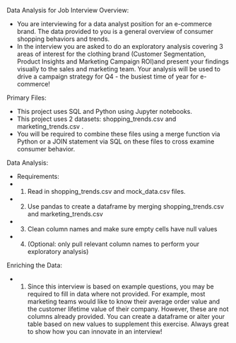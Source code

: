 Data Analysis for Job Interview 
Overview:
- You are interviewing for a data analyst position for an e-commerce brand. The data provided to you is a general overview of consumer shopping behaviors and trends.
- In the interview you are asked to do an exploratory analysis covering 3 areas of interest for the clothing brand (Customer Segmentation, Product Insights and Marketing Campaign ROI)and present your findings visually to the sales and marketing team. Your analysis will be used to drive a campaign strategy for Q4 - the busiest time of year for e-commerce! 

Primary Files:
- This project uses SQL and Python using Jupyter notebooks.
- This project uses 2 datasets: shopping_trends.csv and marketing_trends.csv . 
- You will be required to combine these files using a merge function via Python or a JOIN statement via SQL on these files to cross examine consumer behavior.

Data Analysis:
- Requirements:
- 1. Read in shopping_trends.csv and mock_data.csv files.
- 2. Use pandas to create a dataframe by merging shopping_trends.csv and marketing_trends.csv
- 3. Clean column names and make sure empty cells have null values
- 4. (Optional: only pull relevant column names to perform your exploratory analysis)

Enriching the Data:
- 1. Since this interview is based on example questions, you may be required to fill in data where not provided. For example, most marketing teams would like to know their average order value and the customer lifetime value of their company. However, these are not columns already provided. You can create a dataframe or alter your table based on new values to supplement this exercise. Always great to show how you can innovate in an interview! 

